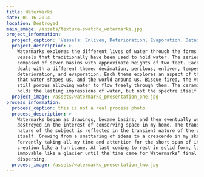 ```yaml
---
title: Watermarks
date: 01 16 2014
location: Destroyed
main_image: /assets/texture-swatche_watermarks.jpg
project_information:
  project_caption: 'Vessels: Enliven, Deterioration, Evaporation. Detail of Evaporation. '
  project_description: >-
    Watermarks explores the different lives of water through the forms of
    vessels that traditionally have been used to hold water. The series is
    composed of seven basins with approximate heights of two feet. Each vessel
    deals with a different theme: decimation, perilous, enliven, tempest, calm,
    deterioration, and evaporation. Each theme explores an aspect of the way
    that water shapes us, and the world around us. Bisque fired, the vessels are
    still porous allowing water to flow freely through them. The ceramic only
    holds the lasting impressions of water, but not the spectre itself. 
  project_image: /assets/watermarks_presentation_one.jpg
process_information:
  process_caption: this is not a real process photo
  process_description: >-
    Watermarks began as drawings, became basins, and then eventually was
    destroyed in the interest of conserving space in my home. The transient
    nature of the subject is reflected in the transient nature of the project
    itself. Growing from a smattering of ideas to a crescendo in my sketchbook.
    Fervently taking all my time and attention for the short span of its
    creation like a hurricane. At last coming to rest in solid form, large and
    immovable like a glacier until the time came for Watermarks’ final
    dispersing.   
  process_image: /assets/watermarks_presentation_two.jpg
---
```


